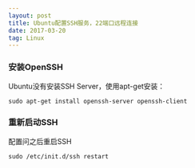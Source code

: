 ```yaml
---
layout: post
title: Ubuntu配置SSH服务，22端口远程连接
date: 2017-03-20
tag: Linux
---
```


### 安装OpenSSH

Ubuntu没有安装SSH Server，使用apt-get安装：
```shell
sudo apt-get install openssh-server openssh-client
```

### 重新启动SSH
配置问之后重启SSH
```shell
sudo /etc/init.d/ssh restart
```